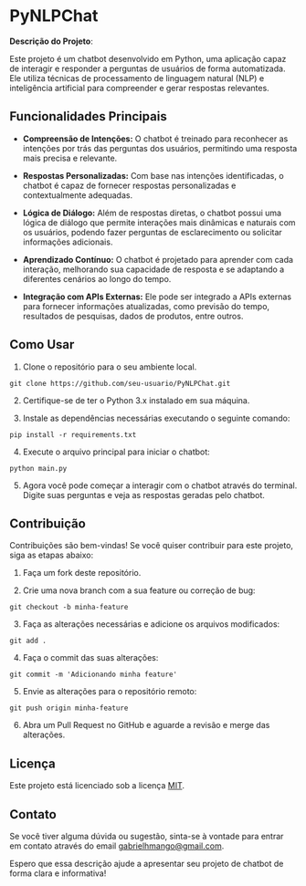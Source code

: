 # PyNLPChat

**Descrição do Projeto**:

Este projeto é um chatbot desenvolvido em Python, uma aplicação capaz de interagir e responder a perguntas de usuários de forma automatizada. Ele utiliza técnicas de processamento de linguagem natural (NLP) e inteligência artificial para compreender e gerar respostas relevantes.

## Funcionalidades Principais

- **Compreensão de Intenções:** O chatbot é treinado para reconhecer as intenções por trás das perguntas dos usuários, permitindo uma resposta mais precisa e relevante.

- **Respostas Personalizadas:** Com base nas intenções identificadas, o chatbot é capaz de fornecer respostas personalizadas e contextualmente adequadas.

- **Lógica de Diálogo:** Além de respostas diretas, o chatbot possui uma lógica de diálogo que permite interações mais dinâmicas e naturais com os usuários, podendo fazer perguntas de esclarecimento ou solicitar informações adicionais.

- **Aprendizado Contínuo:** O chatbot é projetado para aprender com cada interação, melhorando sua capacidade de resposta e se adaptando a diferentes cenários ao longo do tempo.

- **Integração com APIs Externas:** Ele pode ser integrado a APIs externas para fornecer informações atualizadas, como previsão do tempo, resultados de pesquisas, dados de produtos, entre outros.

## Como Usar

1. Clone o repositório para o seu ambiente local.
```
git clone https://github.com/seu-usuario/PyNLPChat.git
```

2. Certifique-se de ter o Python 3.x instalado em sua máquina.

3. Instale as dependências necessárias executando o seguinte comando:
```
pip install -r requirements.txt
```

4. Execute o arquivo principal para iniciar o chatbot:
```
python main.py
```

5. Agora você pode começar a interagir com o chatbot através do terminal. Digite suas perguntas e veja as respostas geradas pelo chatbot.

## Contribuição

Contribuições são bem-vindas! Se você quiser contribuir para este projeto, siga as etapas abaixo:

1. Faça um fork deste repositório.

2. Crie uma nova branch com a sua feature ou correção de bug:
```
git checkout -b minha-feature
```

3. Faça as alterações necessárias e adicione os arquivos modificados:
```
git add .
```

4. Faça o commit das suas alterações:
```
git commit -m 'Adicionando minha feature'
```

5. Envie as alterações para o repositório remoto:
```
git push origin minha-feature
```

6. Abra um Pull Request no GitHub e aguarde a revisão e merge das alterações.

## Licença

Este projeto está licenciado sob a licença [MIT](https://opensource.org/licenses/MIT).

## Contato

Se você tiver alguma dúvida ou sugestão, sinta-se à vontade para entrar em contato através do email gabrielhmango@gmail.com.

Espero que essa descrição ajude a apresentar seu projeto de chatbot de forma clara e informativa!
